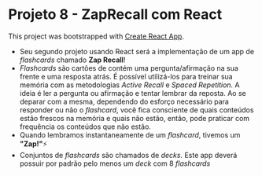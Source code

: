 # Projeto 8 - ZapRecall com React

This project was bootstrapped with [Create React App](https://github.com/facebook/create-react-app).

- Seu segundo projeto usando React será a implementação de um app de *flashcards* chamado **Zap Recall**!
- *Flashcards* são cartões de contém uma pergunta/afirmação na sua frente e uma resposta atrás. É possível utilizá-los para treinar sua memória com as metodologias *Active Recall* e *Spaced Repetition.* A ideia é ler a pergunta ou afirmação e tentar lembrar da reposta. Ao se deparar com a mesma, dependendo do esforço necessário para responder ou não o *flashcard*, você fica consciente de quais conteúdos estão frescos na memória e quais não estão, então, pode praticar com frequência os conteúdos que não estão.
- Quando lembramos instantaneamente de um *flashcard*, tivemos um **"Zap!"**⚡
- Conjuntos de *flashcards* são chamados de *decks.* Este app deverá possuir por padrão pelo menos um *deck* com 8 *flashcards*
